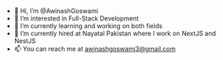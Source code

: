 - 👋 Hi, I’m @AwinashGoswami
- 👀 I’m interested in Full-Stack Development
- 🌱 I’m currently learning and working on both fields 
- 💞️ I’m currently hired at Nayatal Pakistan where I work on NextJS and NestJS 
- 📫 You can reach me at awinashgoswami3@gmail.com

<!---
AwinashGoswami/AwinashGoswami is a ✨ special ✨ repository because its `README.md` (this file) appears on your GitHub profile.
You can click the Preview link to take a look at your changes.
--->
